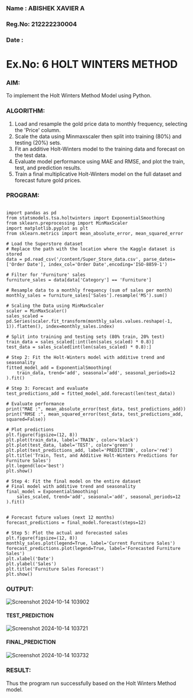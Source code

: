 ### Name  : ABISHEK XAVIER A
### Reg.No: 212222230004
### Date  : 

# Ex.No: 6               HOLT WINTERS METHOD
### AIM:
   To implement the Holt Winters Method Model using Python.
### ALGORITHM:
1. Load and resample the gold price data to monthly frequency, selecting the 'Price' column.
2. Scale the data using Minmaxscaler then split into training (80%) and testing (20%) sets.
3. Fit an additive Holt-Winters model to the training data and forecast on the test data.
4. Evaluate model performance using MAE and RMSE, and plot the train, test, and prediction results.
5. Train a final multiplicative Holt-Winters model on the full dataset and forecast future gold prices.
### PROGRAM:
```

import pandas as pd
from statsmodels.tsa.holtwinters import ExponentialSmoothing
from sklearn.preprocessing import MinMaxScaler
import matplotlib.pyplot as plt
from sklearn.metrics import mean_absolute_error, mean_squared_error

# Load the Superstore dataset
# Replace the path with the location where the Kaggle dataset is stored
data = pd.read_csv('/content/Super_Store_data.csv', parse_dates=['Order Date'], index_col='Order Date',encoding='ISO-8859-1')

# Filter for 'Furniture' sales
furniture_sales = data[data['Category'] == 'Furniture']

# Resample data to a monthly frequency (sum of sales per month)
monthly_sales = furniture_sales['Sales'].resample('MS').sum()

# Scaling the Data using MinMaxScaler
scaler = MinMaxScaler()
sales_scaled = pd.Series(scaler.fit_transform(monthly_sales.values.reshape(-1, 1)).flatten(), index=monthly_sales.index)

# Split into training and testing sets (80% train, 20% test)
train_data = sales_scaled[:int(len(sales_scaled) * 0.8)]
test_data = sales_scaled[int(len(sales_scaled) * 0.8):]

# Step 2: Fit the Holt-Winters model with additive trend and seasonality
fitted_model_add = ExponentialSmoothing(
    train_data, trend='add', seasonal='add', seasonal_periods=12
).fit()

# Step 3: Forecast and evaluate
test_predictions_add = fitted_model_add.forecast(len(test_data))

# Evaluate performance
print("MAE :", mean_absolute_error(test_data, test_predictions_add))
print("RMSE :", mean_squared_error(test_data, test_predictions_add, squared=False))

# Plot predictions
plt.figure(figsize=(12, 8))
plt.plot(train_data, label='TRAIN', color='black')
plt.plot(test_data, label='TEST', color='green')
plt.plot(test_predictions_add, label='PREDICTION', color='red')
plt.title('Train, Test, and Additive Holt-Winters Predictions for Furniture Sales')
plt.legend(loc='best')
plt.show()

# Step 4: Fit the final model on the entire dataset
# Final model with additive trend and seasonality
final_model = ExponentialSmoothing(
    sales_scaled, trend='add', seasonal='add', seasonal_periods=12
).fit()


# Forecast future values (next 12 months)
forecast_predictions = final_model.forecast(steps=12)

# Step 5: Plot the actual and forecasted sales
plt.figure(figsize=(12, 8))
monthly_sales.plot(legend=True, label='Current Furniture Sales')
forecast_predictions.plot(legend=True, label='Forecasted Furniture Sales')
plt.xlabel('Date')
plt.ylabel('Sales')
plt.title('Furniture Sales Forecast')
plt.show()

```

### OUTPUT:

![Screenshot 2024-10-14 103902](https://github.com/user-attachments/assets/4d418290-8495-4625-8554-9f46e62c5a3a)


#### TEST_PREDICTION
![Screenshot 2024-10-14 103721](https://github.com/user-attachments/assets/df5f8c6e-0169-436a-89ec-3a3a22ab7c19)

#### FINAL_PREDICTION
![Screenshot 2024-10-14 103732](https://github.com/user-attachments/assets/b8081a78-d3f2-4a3c-a599-7604c4bbfcd1)

### RESULT:
Thus the program run successfully based on the Holt Winters Method model.
